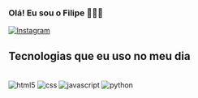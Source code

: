### Olá! Eu sou o Filipe 👨🏾‍💻

[![Instagram](https://img.shields.io/badge/Instagram-E4405F?style=for-the-badge&logo=instagram&logoColor=white)](https://www.instagram.com/ulipevs/profilecard/?igsh=MWRhZ2VjY25ya3Y2aw==)

## Tecnologias que eu uso no meu dia

<div style=""display: inline_block><br/>
  <img align="center" src="https://img.shields.io/badge/HTML5-E34F26?style=for-the-badge&logo=html5&logoColor=white" alt="html5"/>
  <img align="center" src="https://img.shields.io/badge/CSS3-1572B6?style=for-the-badge&logo=css3&logoColor=white" alt="css"/>
  <img align="center" src="https://img.shields.io/badge/JavaScript-F7DF1E?style=for-the-badge&logo=javascript&logoColor=black" alt="javascript"/>
  <img align="center" src="https://img.shields.io/badge/Python-3776AB?style=for-the-badge&logo=python&logoColor=white" alt="python"/>
</div><br/>

